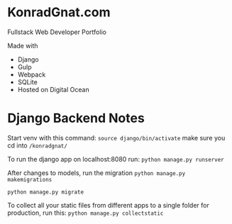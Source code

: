 # KonradGnat.com

Fullstack Web Developer Portfolio

Made with

- Django
- Gulp
- Webpack
- SQLite
- Hosted on Digital Ocean

# Django Backend Notes

Start venv with this command:
`source django/bin/activate`
make sure you cd into `/konradgnat/`

To run the django app on localhost:8080 run:
`python manage.py runserver`

After changes to models, run the migration
`python manage.py makemigrations`

`python manage.py migrate`

To collect all your static files from different apps to a single folder for production, run this:
`python manage.py collectstatic`

